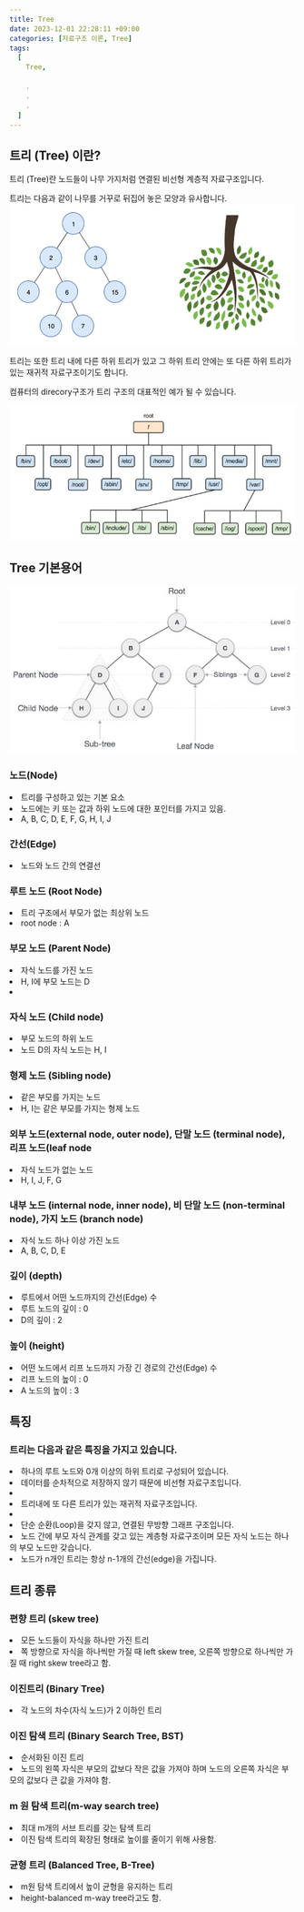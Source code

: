 ```yaml
---
title: Tree
date: 2023-12-01 22:28:11 +09:00
categories: [자료구조 이론, Tree]
tags:
  [
    Tree,
    
    .
    .
    .
  ]
---
```






## 트리 (Tree) 이란?
         
트리 (Tree)란 노드들이 나무 가지처럼 연결된 비선형 계층적 자료구조입니다.

트리는 다음과 같이 나무를 거꾸로 뒤집어 놓은 모양과 유사합니다.
<img src="/assets/img/favicons/tree1.png">

트리는 또한 트리 내에 다른 하위 트리가 있고 그 하위 트리 안에는 또 다른 하위 트리가 있는 재귀적 자료구조이기도 합니다.
 
컴퓨터의 direcory구조가 트리 구조의 대표적인 예가 될 수 있습니다.

<img src="/assets/img/favicons/tree2.png">


## Tree 기본용어

<img src="/assets/img/favicons/tree3.png">

### 노드(Node)
<li>트리를 구성하고 있는 기본 요소</li>
<li>노드에는 키 또는 값과 하위 노드에 대한 포인터를 가지고 있음.</li>
<li>A, B, C, D, E, F, G, H, I, J</li>


### 간선(Edge)
<li>노드와 노드 간의 연결선</li>


### 루트 노드 (Root Node)
<li>트리 구조에서 부모가 없는 최상위 노드</li>
<li>root node : A</li>


### 부모 노드 (Parent Node)
<li>자식 노드를 가진 노드</li>
<li>H, I에 부모 노드는 D<li>


### 자식 노드 (Child node)
<li>부모 노드의 하위 노드</li>
<li>노드 D의 자식 노드는 H, I</li>


### 형제 노드 (Sibling node)
<li>같은 부모를 가지는 노드</li>
<li>H, I는 같은 부모를 가지는 형제 노드</li>


### 외부 노드(external node, outer node), 단말 노드 (terminal node), 리프 노드(leaf node
<li>자식 노드가 없는 노드</li>
<li>H, I, J, F, G</li>


### 내부 노드 (internal node, inner node), 비 단말 노드 (non-terminal node), 가지 노드 (branch node)
<li>자식 노드 하나 이상 가진 노드</li>
<li>A, B, C, D, E</li>


### 깊이 (depth)
<li>루트에서 어떤 노드까지의 간선(Edge) 수</li>
<li>루트 노드의 깊이 : 0</li>
<li>D의 깊이 : 2</li>

### 높이 (height)
<li>어떤 노드에서 리프 노드까지 가장 긴 경로의 간선(Edge) 수</li>
<li>리프 노드의 높이 : 0</li>
<li>A 노드의 높이 : 3 </li>


## 특징

### 트리는 다음과 같은 특징을 가지고 있습니다.

<li>하나의 루트 노드와 0개 이상의 하위 트리로 구성되어 있습니다.</li>
<li>데이터를 순차적으로 저장하지 않기 때문에 비선형 자료구조입니다.<li>
<li>트리내에 또 다른 트리가 있는 재귀적 자료구조입니다.<li>
<li>단순 순환(Loop)을 갖지 않고, 연결된 무방향 그래프 구조입니다.</li>
<li>노드 간에 부모 자식 관계를 갖고 있는 계층형 자료구조이며 모든 자식 노드는 하나의 부모 노드만 갖습니다.</li>
<li>노드가 n개인 트리는 항상 n-1개의 간선(edge)을 가집니다.</li>


## 트리 종류

### 편향 트리 (skew tree)

<li>모든 노드들이 자식을 하나만 가진 트리</li>
<li>쪽 방향으로 자식을 하나씩만 가질 때 left skew tree, 오른쪽 방향으로 하나씩만 가질 때 right skew tree라고 함.</li>


### 이진트리 (Binary Tree)

<li>각 노드의 차수(자식 노드)가 2 이하인 트리</li>


### 이진 탐색 트리 (Binary Search Tree, BST)

<li>순서화된 이진 트리</li>
<li>노드의 왼쪽 자식은 부모의 값보다 작은 값을 가져야 하며 노드의 오른쪽 자식은 부모의 값보다 큰 값을 가져야 함.</li>


### m 원 탐색 트리(m-way search tree)

<li>최대 m개의 서브 트리를 갖는 탐색 트리</li>
<li>이진 탐색 트리의 확장된 형태로 높이를 줄이기 위해 사용함.</li>


### 균형 트리 (Balanced Tree, B-Tree) 

<li>m원 탐색 트리에서 높이 균형을 유지하는 트리</li>
<li>height-balanced m-way tree라고도 함.</li>




